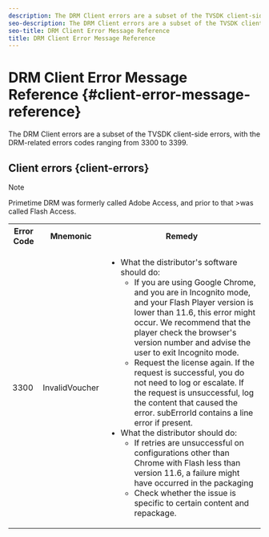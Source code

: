 ```yaml
---
description: The DRM Client errors are a subset of the TVSDK client-side errors. 
seo-description: The DRM Client errors are a subset of the TVSDK client-side errors. 
seo-title: DRM Client Error Message Reference
title: DRM Client Error Message Reference
---
```


# DRM Client Error Message Reference {#client-error-message-reference}

The DRM Client errors are a subset of the TVSDK client-side errors, with the DRM-related errors codes ranging from 3300 to 3399.

## Client errors {client-errors}

>[!Note]
>Primetime DRM was formerly called Adobe Access, and prior to that >was called Flash Access. 

<table>
 <tbody>
  <tr>
    <th>Error Code</th>
    <th align="center">Mnemonic</th>
    <th align="center">Remedy</th>
  </tr>
  <tr>
  <td>3300</td>
      <td align="center">InvalidVoucher</td>
      <td>
      <ul>
        <li>What the distributor's software should do:
           <ul><li>If you are using Google Chrome, and you are in Incognito mode, and your Flash Player version is lower than 11.6, this error might occur. We recommend that the player check the browser's version number and advise the user to exit Incognito mode.</li>
           <li>Request the license again. If the request is successful, you do not need to log or escalate. If the request is unsuccessful, log the content that caused the error. subErrorId contains a line error if present.
</li></ul></li>
<li>What the distributor should do:
        <ul><li>If retries are unsuccessful on configurations other than Chrome with Flash less than version 11.6, a failure might have occurred in the packaging</li>
        <li>Check whether the issue is specific to certain content
        and repackage.</li></ul></li></ul>
    </tr>